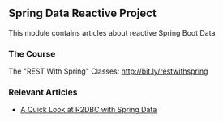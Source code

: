 ## Spring Data Reactive Project

This module contains articles about reactive Spring Boot Data

### The Course
The "REST With Spring" Classes: http://bit.ly/restwithspring

### Relevant Articles
- [A Quick Look at R2DBC with Spring Data](https://www.baeldung.com/spring-data-r2dbc)